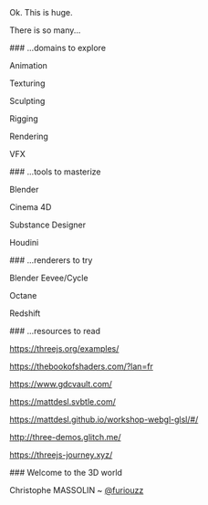 <slide>
Ok. This is huge.

There is so many...
</slide>

<slide>
### ...domains to explore

Animation <!-- .element: class="fragment fade-up" -->

Texturing <!-- .element: class="fragment fade-up" -->

Sculpting <!-- .element: class="fragment fade-up" -->

Rigging <!-- .element: class="fragment fade-up" -->

Rendering <!-- .element: class="fragment fade-up" -->

VFX <!-- .element: class="fragment fade-up" -->
</slide>

<slide>
### ...tools to masterize

Blender <!-- .element: class="fragment fade-up" -->

Cinema 4D <!-- .element: class="fragment fade-up" -->

Substance Designer <!-- .element: class="fragment fade-up" -->

Houdini <!-- .element: class="fragment fade-up" -->
</slide>

<slide>
### ...renderers to try

Blender Eevee/Cycle <!-- .element: class="fragment fade-up" -->

Octane <!-- .element: class="fragment fade-up" -->

Redshift <!-- .element: class="fragment fade-up" -->
</slide>

<slide>
### ...resources to read

https://threejs.org/examples/ <!-- .element: class="fragment fade-up" -->

https://thebookofshaders.com/?lan=fr <!-- .element: class="fragment fade-up" -->

https://www.gdcvault.com/ <!-- .element: class="fragment fade-up" -->

https://mattdesl.svbtle.com/ <!-- .element: class="fragment fade-up" -->

https://mattdesl.github.io/workshop-webgl-glsl/#/ <!-- .element: class="fragment fade-up" -->

http://three-demos.glitch.me/ <!-- .element: class="fragment fade-up" -->

https://threejs-journey.xyz/ <!-- .element: class="fragment fade-up" -->
</slide>

<slide>
### Welcome to the 3D world <!-- .element: class="fragment fade-up" -->

<span>Christophe MASSOLIN ~ [@furiouzz](https://twitter.com/furiouzz)</span>  <!-- .element: class="fragment fade-up" -->
</slide>